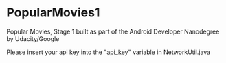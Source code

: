 # PopularMovies1
Popular Movies, Stage 1 built as part of the Android Developer Nanodegree by Udacity/Google



Please insert your api key into the "api_key" variable in NetworkUtil.java
